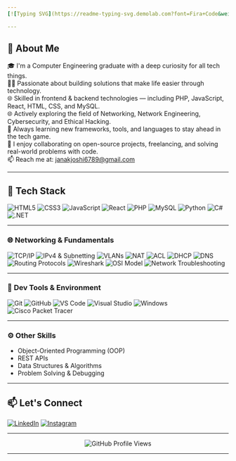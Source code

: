 ```yaml
---
[![Typing SVG](https://readme-typing-svg.demolab.com?font=Fira+Code&weight=800&size=28&pause=700&color=008000&background=00000000&center=true&vCenter=true&width=700&lines=🙏+Hey+there+👋+I'm+Janak+Joshi!❤️)](https://git.io/typing-svg)

---
```


## 🚀 About Me

🎓 I'm a Computer Engineering graduate with a deep curiosity for all tech things.  
👨‍💻 Passionate about building solutions that make life easier through technology.  
🌐 Skilled in frontend & backend technologies — including PHP, JavaScript, React, HTML, CSS, and MySQL.                      
🌐 Actively exploring the field of Networking, Network Engineering, Cybersecurity, and Ethical Hacking.  
🧠 Always learning new frameworks, tools, and languages to stay ahead in the tech game.  
🤝 I enjoy collaborating on open-source projects, freelancing, and solving real-world problems with code.  
📫 Reach me at: [janakjoshi6789@gmail.com](mailto:janakjoshi6789@gmail.com)  

---

## 🔧 Tech Stack


![HTML5](https://img.shields.io/badge/-HTML5-333?&logo=html5)
![CSS3](https://img.shields.io/badge/-CSS3-333?&logo=css3)
![JavaScript](https://img.shields.io/badge/-JavaScript-333?&logo=javascript)
![React](https://img.shields.io/badge/-React-333?&logo=react)
![PHP](https://img.shields.io/badge/-PHP-333?&logo=php)
![MySQL](https://img.shields.io/badge/-MySQL-333?&logo=mysql)
![Python](https://img.shields.io/badge/-Python-333?&logo=python)
![C#](https://img.shields.io/badge/-C%23-333?&logo=c-sharp)
![.NET](https://img.shields.io/badge/-.NET-333?&logo=dotnet)

---
### 🌐 **Networking & Fundamentals**

![TCP/IP](https://img.shields.io/badge/-TCP%2FIP-333?&logo=ethernet)
![IPv4 & Subnetting](https://img.shields.io/badge/-IPv4%20%26%20Subnetting-333?&logo=ipfs)
![VLANs](https://img.shields.io/badge/-VLANs-333?&logo=cisco)
![NAT](https://img.shields.io/badge/-NAT-333?&logo=cloudflare)
![ACL](https://img.shields.io/badge/-Access%20Control%20List%20(ACL)-333?&logo=verizon)
![DHCP](https://img.shields.io/badge/-DHCP-333?&logo=networking)
![DNS](https://img.shields.io/badge/-DNS-333?&logo=cloudflare)
![Routing Protocols](https://img.shields.io/badge/-Routing%20(OSPF%2C%20RIP)-333?&logo=internet-explorer)
![Wireshark](https://img.shields.io/badge/-Wireshark-333?&logo=wireshark)
![OSI Model](https://img.shields.io/badge/-OSI%20Model-333?&logo=freenas)
![Network Troubleshooting](https://img.shields.io/badge/-Ping%2FTraceroute%2FARP-333?&logo=waze)

---
### 🔧 **Dev Tools & Environment**

![Git](https://img.shields.io/badge/-Git-333?&logo=git)
![GitHub](https://img.shields.io/badge/-GitHub-333?&logo=github)
![VS Code](https://img.shields.io/badge/-VS%20Code-333?&logo=visual-studio-code)
![Visual Studio](https://img.shields.io/badge/-Visual%20Studio-333?&logo=visual-studio)
![Windows](https://img.shields.io/badge/-Windows-333?&logo=windows)
![Cisco Packet Tracer](https://img.shields.io/badge/-Cisco%20Packet%20Tracer-333?&logo=cisco)

---



### ⚙️ **Other Skills**

- Object-Oriented Programming (OOP)  
- REST APIs  
- Data Structures & Algorithms  
- Problem Solving & Debugging  

---

## 📫 Let's Connect

[![LinkedIn](https://img.shields.io/badge/-LinkedIn-0077B5?logo=linkedin&style=flat)](https://www.linkedin.com/in/janak-joshi-088667287/)
[![Instagram](https://img.shields.io/badge/-Instagram-E4405F?logo=instagram&style=flat)](https://www.instagram.com/janakjoshi6789/)

---

<p align="center">
  <img src="https://komarev.com/ghpvc/?username=janak-joshi6789&label=🔥+Profile+Views&color=FF69B4&style=for-the-badge" alt="GitHub Profile Views" />
</p>

---

